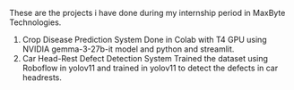 These are the projects i have done during my internship period in MaxByte Technologies. 
1) Crop Disease Prediction System
Done in Colab with T4 GPU using NVIDIA gemma-3-27b-it model and python and streamlit.
2) Car Head-Rest Defect Detection System
Trained the dataset using Roboflow in yolov11 and trained in yolov11 to detect the defects in car headrests.
